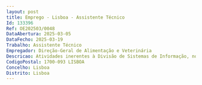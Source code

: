 ```yaml
--- 
layout: post
title: Emprego - Lisboa - Assistente Técnico
Id: 133396
Ref: OE202503/0048
DataAbertura: 2025-03-05
DataFecho: 2025-03-19
Trabalho: Assistente Técnico
Empregador: Direção-Geral de Alimentação e Veterinária
Descricao: Atividades inerentes à Divisão de Sistemas de Informação, nomeadamente o apoio no controlo e gestão do material informático e comunicações, manifestação de necessidades e gestão de material junto dos utilizadores.
CodigoPostal: 1700-093 LISBOA
Concelho: Lisboa
Distrito: Lisboa
--- 
```

